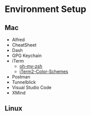 # Environment Setup

## Mac

- Alfred
- CheatSheet
- Dash
- GPG Keychain
- iTerm
  - [oh-my-zsh](https://github.com/robbyrussell/oh-my-zsh)
  - [iTerm2-Color-Schemes](https://github.com/mbadolato/iTerm2-Color-Schemes)
- Postman
- Tunnelblick
- Visual Studio Code
- XMind

## Linux
